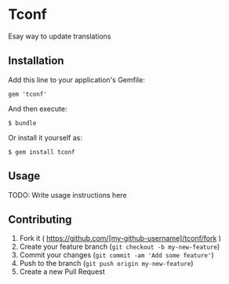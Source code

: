 # Tconf

Esay way to update translations

## Installation

Add this line to your application's Gemfile:

    gem 'tconf'

And then execute:

    $ bundle

Or install it yourself as:

    $ gem install tconf

## Usage

TODO: Write usage instructions here

## Contributing

1. Fork it ( https://github.com/[my-github-username]/tconf/fork )
2. Create your feature branch (`git checkout -b my-new-feature`)
3. Commit your changes (`git commit -am 'Add some feature'`)
4. Push to the branch (`git push origin my-new-feature`)
5. Create a new Pull Request

